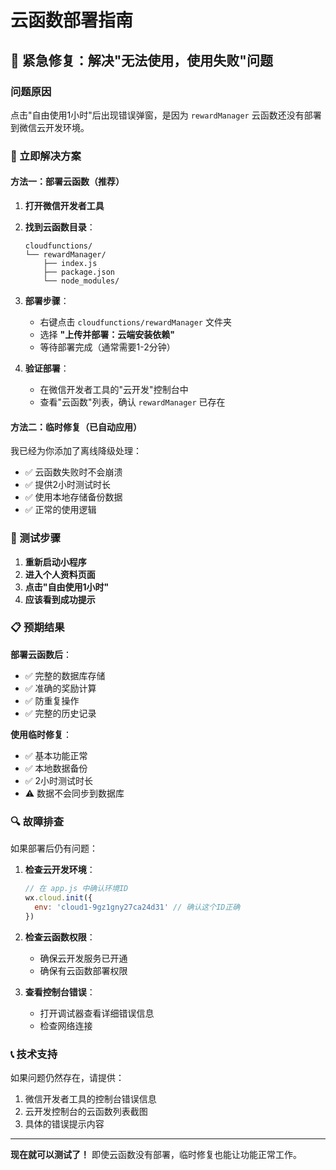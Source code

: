# 云函数部署指南

## 🚨 紧急修复：解决"无法使用，使用失败"问题

### 问题原因
点击"自由使用1小时"后出现错误弹窗，是因为 `rewardManager` 云函数还没有部署到微信云开发环境。

### 🔧 立即解决方案

#### 方法一：部署云函数（推荐）

1. **打开微信开发者工具**
2. **找到云函数目录**：
   ```
   cloudfunctions/
   └── rewardManager/
       ├── index.js
       ├── package.json
       └── node_modules/
   ```

3. **部署步骤**：
   - 右键点击 `cloudfunctions/rewardManager` 文件夹
   - 选择 **"上传并部署：云端安装依赖"**
   - 等待部署完成（通常需要1-2分钟）

4. **验证部署**：
   - 在微信开发者工具的"云开发"控制台中
   - 查看"云函数"列表，确认 `rewardManager` 已存在

#### 方法二：临时修复（已自动应用）

我已经为你添加了离线降级处理：
- ✅ 云函数失败时不会崩溃
- ✅ 提供2小时测试时长
- ✅ 使用本地存储备份数据
- ✅ 正常的使用逻辑

### 🧪 测试步骤

1. **重新启动小程序**
2. **进入个人资料页面**
3. **点击"自由使用1小时"**
4. **应该看到成功提示**

### 📋 预期结果

**部署云函数后**：
- ✅ 完整的数据库存储
- ✅ 准确的奖励计算
- ✅ 防重复操作
- ✅ 完整的历史记录

**使用临时修复**：
- ✅ 基本功能正常
- ✅ 本地数据备份
- ✅ 2小时测试时长
- ⚠️ 数据不会同步到数据库

### 🔍 故障排查

如果部署后仍有问题：

1. **检查云开发环境**：
   ```javascript
   // 在 app.js 中确认环境ID
   wx.cloud.init({
     env: 'cloud1-9gz1gny27ca24d31' // 确认这个ID正确
   })
   ```

2. **检查云函数权限**：
   - 确保云开发服务已开通
   - 确保有云函数部署权限

3. **查看控制台错误**：
   - 打开调试器查看详细错误信息
   - 检查网络连接

### 📞 技术支持

如果问题仍然存在，请提供：
1. 微信开发者工具的控制台错误信息
2. 云开发控制台的云函数列表截图
3. 具体的错误提示内容

---

**现在就可以测试了！** 即使云函数没有部署，临时修复也能让功能正常工作。